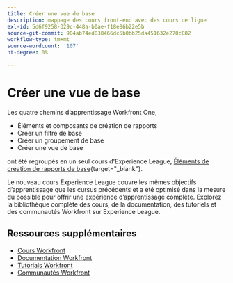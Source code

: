 ```yaml
---
title: Créer une vue de base
description: mappage des cours front-end avec des cours de ligue
exl-id: 5d6f9258-329c-448a-b0ae-f18e86b22e5b
source-git-commit: 904ab74ed838466dc5b0bb25da451632e270c882
workflow-type: tm+mt
source-wordcount: '107'
ht-degree: 0%

---
```


# Créer une vue de base

Les quatre chemins d’apprentissage Workfront One,

* Éléments et composants de création de rapports
* Créer un filtre de base
* Créer un groupement de base
* Créer une vue de base

ont été regroupés en un seul cours d&#39;Experience League, [Éléments de création de rapports de base](https://experienceleague.adobe.com/?recommended=Workfront-U-1-2022.1.reporting){target="_blank"}.

Le nouveau cours Experience League couvre les mêmes objectifs d’apprentissage que les cursus précédents et a été optimisé dans la mesure du possible pour offrir une expérience d’apprentissage complète.  Explorez la bibliothèque complète des cours, de la documentation, des tutoriels et des communautés Workfront sur Experience League.

## Ressources supplémentaires

* [Cours Workfront](https://experienceleague.adobe.com/?lang=en&amp;Solution=Workfront#courses)
* [Documentation Workfront](https://experienceleague.adobe.com/docs/workfront.html)
* [Tutorials Workfront](https://experienceleague.adobe.com/docs/workfront-learn/tutorials-workfront/home.html)
* [Communautés Workfront](https://experienceleaguecommunities.adobe.com/t5/workfront/ct-p/workfront)
